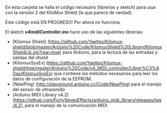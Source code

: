 En esta carpeta se halla el código necesario (librerías y sketch) para usar con la versión 2 del KiloMux Shield (la que parece de verdad).

Éste código está EN PROGRESO! Por ahora no funciona.

El sketch <b><i>v4midiController.ino</i></b> hace uso de las siguientes librerías:
- [Kilomux Shield] (https://github.com/Yaeltex/Kilomux-shield/blob/master/Arduino%20Code/KilomuxShield%20Library/KilomuxShieldLib.zip?raw=true) para Arduino, para la lectura de las entradas y salidas del shield
- [KilomuxSysEx] (https://github.com/Yaeltex/Kilomux-shield/tree/master/Arduino%20Code/v4_MIDI_controller/Librer%C3%ADas/KilomuxSysEx) que contiene los métodos necesarios para leer los datos de configuración de la EEPROM.
- [NewPing] (http://playground.arduino.cc/Code/NewPing) para el manejo del sensor de ultrasonido
- [Arduino MIDI Library v4.2] (https://github.com/FortySevenEffects/arduino_midi_library/releases/tag/4.2), para el manejo de la comunicación MIDI
